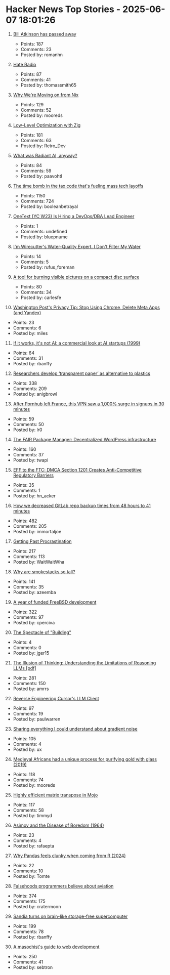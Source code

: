 # Hacker News Top Stories - 2025-06-07 18:01:26

1. [Bill Atkinson has passed away](https://m.facebook.com/story.php?story_fbid=10238073579963378&id=1378467145)
   - Points: 187
   - Comments: 23
   - Posted by: romanhn

2. [Hate Radio](https://rwandanstories.org/genocide/hate_radio.html)
   - Points: 87
   - Comments: 41
   - Posted by: thomassmith65

3. [Why We're Moving on from Nix](https://blog.railway.com/p/introducing-railpack)
   - Points: 129
   - Comments: 52
   - Posted by: mooreds

4. [Low-Level Optimization with Zig](https://alloc.dev/2025/06/07/zig_optimization)
   - Points: 181
   - Comments: 63
   - Posted by: Retro_Dev

5. [What was Radiant AI, anyway?](https://blog.paavo.me/radiant-ai/)
   - Points: 84
   - Comments: 59
   - Posted by: paavohtl

6. [The time bomb in the tax code that's fueling mass tech layoffs](https://qz.com/tech-layoffs-tax-code-trump-section-174-microsoft-meta-1851783502)
   - Points: 1150
   - Comments: 724
   - Posted by: booleanbetrayal

7. [OneText (YC W23) Is Hiring a DevOps/DBA Lead Engineer](https://jobs.ashbyhq.com/one-text/b95952a2-9bc2-4c3a-9da1-3dcc157b4a27)
   - Points: 1
   - Comments: undefined
   - Posted by: bluepnume

8. [I'm Wirecutter's Water-Quality Expert. I Don't Filter My Water](https://www.nytimes.com/wirecutter/reviews/know-your-water-quality/)
   - Points: 14
   - Comments: 5
   - Posted by: rufus_foreman

9. [A tool for burning visible pictures on a compact disc surface](https://github.com/arduinocelentano/cdimage)
   - Points: 80
   - Comments: 34
   - Posted by: carlesfe

10. [Washington Post's Privacy Tip: Stop Using Chrome, Delete Meta Apps (and Yandex)](https://tech.slashdot.org/story/25/06/07/035249/washington-posts-privacy-tip-stop-using-chrome-delete-metas-apps-and-yandex)
   - Points: 23
   - Comments: 6
   - Posted by: miles

11. [If it works, it's not AI: a commercial look at AI startups (1999)](https://dspace.mit.edu/handle/1721.1/80558)
   - Points: 64
   - Comments: 31
   - Posted by: rbanffy

12. [Researchers develop ‘transparent paper’ as alternative to plastics](https://japannews.yomiuri.co.jp/science-nature/technology/20250605-259501/)
   - Points: 338
   - Comments: 209
   - Posted by: anigbrowl

13. [After Pornhub left France, this VPN saw a 1,000% surge in signups in 30 minutes](https://mashable.com/article/proton-vpn-pornhub-france)
   - Points: 59
   - Comments: 50
   - Posted by: lr0

14. [The FAIR Package Manager: Decentralized WordPress infrastructure](https://joost.blog/path-forward-for-wordpress/)
   - Points: 160
   - Comments: 37
   - Posted by: twapi

15. [EFF to the FTC: DMCA Section 1201 Creates Anti-Competitive Regulatory Barriers](https://www.eff.org/deeplinks/2025/06/eff-files-comments-ftc-regarding-reducing-anti-competitive-regulatory-barriers)
   - Points: 35
   - Comments: 1
   - Posted by: hn_acker

16. [How we decreased GitLab repo backup times from 48 hours to 41 minutes](https://about.gitlab.com/blog/2025/06/05/how-we-decreased-gitlab-repo-backup-times-from-48-hours-to-41-minutes/)
   - Points: 482
   - Comments: 205
   - Posted by: immortaljoe

17. [Getting Past Procrastination](https://spectrum.ieee.org/getting-past-procastination)
   - Points: 217
   - Comments: 113
   - Posted by: WaitWaitWha

18. [Why are smokestacks so tall?](https://practical.engineering/blog/2025/6/3/why-are-smokestacks-so-tall)
   - Points: 141
   - Comments: 35
   - Posted by: azeemba

19. [A year of funded FreeBSD development](https://www.daemonology.net/blog/2025-06-06-A-year-of-funded-FreeBSD.html)
   - Points: 322
   - Comments: 97
   - Posted by: cperciva

20. [The Spectacle of "Building"](https://fakepixels.substack.com/p/the-spectacle-of-building)
   - Points: 4
   - Comments: 0
   - Posted by: jger15

21. [The Illusion of Thinking: Understanding the Limitations of Reasoning LLMs [pdf]](https://ml-site.cdn-apple.com/papers/the-illusion-of-thinking.pdf)
   - Points: 281
   - Comments: 150
   - Posted by: amrrs

22. [Reverse Engineering Cursor's LLM Client](https://www.tensorzero.com/blog/reverse-engineering-cursors-llm-client/)
   - Points: 97
   - Comments: 19
   - Posted by: paulwarren

23. [Sharing everything I could understand about gradient noise](https://blog.pkh.me/p/42-sharing-everything-i-could-understand-about-gradient-noise.html)
   - Points: 105
   - Comments: 4
   - Posted by: ux

24. [Medieval Africans had a unique process for purifying gold with glass (2019)](https://www.atlasobscura.com/articles/medieval-african-gold)
   - Points: 118
   - Comments: 74
   - Posted by: mooreds

25. [Highly efficient matrix transpose in Mojo](https://veitner.bearblog.dev/highly-efficient-matrix-transpose-in-mojo/)
   - Points: 117
   - Comments: 58
   - Posted by: timmyd

26. [Asimov and the Disease of Boredom (1964)](https://archive.nytimes.com/www.nytimes.com/books/97/03/23/lifetimes/asi-v-fair.html)
   - Points: 23
   - Comments: 4
   - Posted by: rafaepta

27. [Why Pandas feels clunky when coming from R (2024)](https://www.sumsar.net/blog/pandas-feels-clunky-when-coming-from-r/)
   - Points: 22
   - Comments: 10
   - Posted by: Tomte

28. [Falsehoods programmers believe about aviation](https://flightaware.engineering/falsehoods-programmers-believe-about-aviation/)
   - Points: 374
   - Comments: 175
   - Posted by: cratermoon

29. [Sandia turns on brain-like storage-free supercomputer](https://blocksandfiles.com/2025/06/06/sandia-turns-on-brain-like-storage-free-supercomputer/)
   - Points: 199
   - Comments: 78
   - Posted by: rbanffy

30. [A masochist's guide to web development](https://sebastiano.tronto.net/blog/2025-06-06-webdev/)
   - Points: 250
   - Comments: 41
   - Posted by: sebtron

